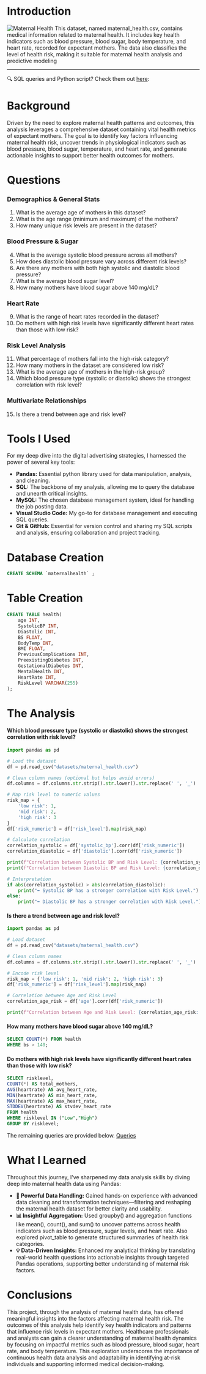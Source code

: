 # Introduction
![Maternal Health](assets/maternal.jpg)
This dataset, named maternal_health.csv, contains medical information related to maternal health. It includes key health indicators such as blood pressure, blood sugar, body temperature, and heart rate, recorded for expectant mothers. The data also classifies the level of health risk, making it suitable for maternal health analysis and predictive modeling
***
🔍 SQL queries and Python script? Check them out [here](/queries/):
# Background
Driven by the need to explore maternal health patterns and outcomes, this analysis leverages a comprehensive dataset containing vital health metrics of expectant mothers. The goal is to identify key factors influencing maternal health risk, uncover trends in physiological indicators such as blood pressure, blood sugar, temperature, and heart rate, and generate actionable insights to support better health outcomes for mothers.
# Questions
### Demographics & General Stats
1. What is the average age of mothers in this dataset?
2. What is the age range (minimum and maximum) of the mothers?
3. How many unique risk levels are present in the dataset?
### Blood Pressure & Sugar
4. What is the average systolic blood pressure across all mothers?
5. How does diastolic blood pressure vary across different risk levels?
6. Are there any mothers with both high systolic and diastolic blood pressure?
7. What is the average blood sugar level?
8. How many mothers have blood sugar above 140 mg/dL?
### Heart Rate
9. What is the range of heart rates recorded in the dataset?
10. Do mothers with high risk levels have significantly different heart rates than those with low risk?
### Risk Level Analysis
11. What percentage of mothers fall into the high-risk category?
12. How many mothers in the dataset are considered low risk?
13. What is the average age of mothers in the high-risk group?
14. Which blood pressure type (systolic or diastolic) shows the strongest correlation with risk level?
### Multivariate Relationships
15. Is there a trend between age and risk level?
# Tools I Used
For my deep dive into the digital advertising strategies, I harnessed the power of several key tools:
- **Pandas:** Essential python library used for data manipulation, analysis, and cleaning.
- **SQL:** The backbone of my analysis, allowing me to query the database and unearth critical insights.
- **MySQL:** The chosen database management system, ideal for handling the job posting data.
- **Visual Studio Code:** My go-to for database management and executing SQL queries.
- **Git & GitHub:** Essential for version control and sharing my SQL scripts and analysis, ensuring collaboration and project tracking.
# Database Creation
```sql
CREATE SCHEMA `maternalhealth` ;
```
# Table Creation
```sql
CREATE TABLE health(
    age INT,
    SystolicBP INT,
    Diastolic INT,
    BS FLOAT,
    BodyTemp INT,
    BMI FLOAT,
    PreviousComplications INT,
    PreexistingDiabetes INT,
    GestationalDiabetes INT,
    MentalHealth INT,
    HeartRate INT,
    RiskLevel VARCHAR(255)
);
```
# The Analysis
#### Which blood pressure type (systolic or diastolic) shows the strongest correlation with risk level?
```python
import pandas as pd

# Load the dataset
df = pd.read_csv("datasets/maternal_health.csv")

# Clean column names (optional but helps avoid errors)
df.columns = df.columns.str.strip().str.lower().str.replace(' ', '_')

# Map risk level to numeric values
risk_map = {
    'low risk': 1,
    'mid risk': 2,
    'high risk': 3
}
df['risk_numeric'] = df['risk_level'].map(risk_map)

# Calculate correlation
correlation_systolic = df['systolic_bp'].corr(df['risk_numeric'])
correlation_diastolic = df['diastolic'].corr(df['risk_numeric'])

print(f"Correlation between Systolic BP and Risk Level: {correlation_systolic:.3f}")
print(f"Correlation between Diastolic BP and Risk Level: {correlation_diastolic:.3f}")

# Interpretation
if abs(correlation_systolic) > abs(correlation_diastolic):
    print("➡️ Systolic BP has a stronger correlation with Risk Level.")
else:
    print("➡️ Diastolic BP has a stronger correlation with Risk Level.")

```
#### Is there a trend between age and risk level?
```python
import pandas as pd

# Load dataset
df = pd.read_csv("datasets/maternal_health.csv")

# Clean column names
df.columns = df.columns.str.strip().str.lower().str.replace(' ', '_')

# Encode risk level
risk_map = {'low risk': 1, 'mid risk': 2, 'high risk': 3}
df['risk_numeric'] = df['risk_level'].map(risk_map)

# Correlation between Age and Risk Level
correlation_age_risk = df['age'].corr(df['risk_numeric'])

print(f"Correlation between Age and Risk Level: {correlation_age_risk:.3f}")

```
#### How many mothers have blood sugar above 140 mg/dL?
```sql
SELECT COUNT(*) FROM health
WHERE bs > 140;
```
#### Do mothers with high risk levels have significantly different heart rates than those with low risk?
```sql
SELECT risklevel,
COUNT(*) AS total_mothers,
AVG(heartrate) AS avg_heart_rate,
MIN(heartrate) AS min_heart_rate,
MAX(heartrate) AS max_heart_rate,
STDDEV(heartrate) AS stvdev_heart_rate
FROM health
WHERE risklevel IN ("Low","High")
GROUP BY risklevel;
```
The remaining queries are provided below.
[Queries](/queries/)
# What I Learned
Throughout this journey, I’ve sharpened my data analysis skills by diving deep into maternal health data using Pandas:
- **🧩 Powerful Data Handling:** Gained hands-on experience with advanced data cleaning and transformation techniques—filtering and reshaping the maternal health dataset for better clarity and usability.
- **📊 Insightful Aggregation:** Used groupby() and aggregation functions like mean(), count(), and sum() to uncover patterns across health indicators such as blood pressure, sugar levels, and heart rate. Also explored pivot_table to generate structured summaries of health risk categories.
- **💡 Data-Driven Insights:** Enhanced my analytical thinking by translating real-world health questions into actionable insights through targeted Pandas operations, supporting better understanding of maternal risk factors.
# Conclusions
This project, through the analysis of maternal health data, has offered meaningful insights into the factors affecting maternal health risk. The outcomes of this analysis help identify key health indicators and patterns that influence risk levels in expectant mothers. Healthcare professionals and analysts can gain a clearer understanding of maternal health dynamics by focusing on impactful metrics such as blood pressure, blood sugar, heart rate, and body temperature. This exploration underscores the importance of continuous health data analysis and adaptability in identifying at-risk individuals and supporting informed medical decision-making.
